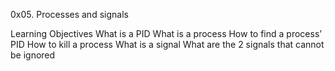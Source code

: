 0x05. Processes and signals

Learning Objectives
What is a PID
What is a process
How to find a process’ PID
How to kill a process
What is a signal
What are the 2 signals that cannot be ignored
